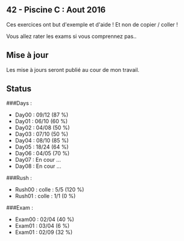 ## 42 - Piscine C : Aout 2016

<p>Ces exercices ont but d'exemple et d'aide ! Et non de copier / coller !<br/>

Vous allez rater les exams si vous comprennez pas..</p>


## Mise à jour

<p>Les mise à jours seront publié au cour de mon travail.</p>


## Status

###Days :

<ul>
<li>Day00 : 09/12 (87 %)</li>
<li>Day01 : 06/10 (60 %)</li>
<li>Day02 : 04/08 (50 %)</li>
<li>Day03 : 07/10 (50 %)</li>
<li>Day04 : 08/10 (85 %)</li>
<li>Day05 : 18/24 (64 %)</li>
<li>Day06 : 04/05 (70 %)</li>
<li>Day07 : En cour ...</li>
<li>Day08 : En cour ...</li>
</ul>

###Rush :

<ul>
<li>Rush00 : colle : 5/5 (120 %)</li>
<li>Rush01 : colle : 1/1   (0 %)</li>
</ul>

###Exam :

<ul>
<li>Exam00 : 02/04 (40 %)</li>
<li>Exam01 : 03/04 (6 %)</li>
<li>Exam01 : 02/09 (32 %)</li>
</ul>
